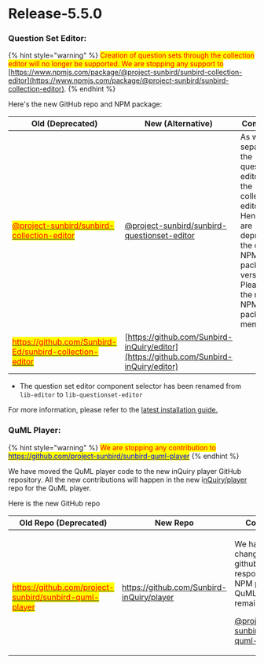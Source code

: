 # Release-5.5.0

### Question Set Editor:

{% hint style="warning" %}
<mark style="color:red;">Creation of question sets through the collection editor will no longer be supported. We are stopping any support to</mark> [https://www.npmjs.com/package/@project-sunbird/sunbird-collection-editor](https://www.npmjs.com/package/@project-sunbird/sunbird-collection-editor).
{% endhint %}

Here's the new GitHub repo and NPM package:

| Old (Deprecated)                                                                                                                                       | New (Alternative)                                                                                                        | Comments                                                                                                                                                                   |
| ------------------------------------------------------------------------------------------------------------------------------------------------------ | ------------------------------------------------------------------------------------------------------------------------ | -------------------------------------------------------------------------------------------------------------------------------------------------------------------------- |
| [<mark style="color:red;">@project-sunbird/sunbird-collection-editor</mark>](https://www.npmjs.com/package/@project-sunbird/sunbird-collection-editor) | [@project-sunbird/sunbird-questionset-editor](https://www.npmjs.com/package/@project-sunbird/sunbird-questionset-editor) | As we have separated the questionset editor from the collection editor. Hence we are deprecating the old NPM package version. Please use the new NPM package as mentioned. |
| [<mark style="color:red;">https://github.com/Sunbird-Ed/sunbird-collection-editor</mark>](https://github.com/Sunbird-Ed/sunbird-collection-editor)     | [https://github.com/Sunbird-inQuiry/editor](https://github.com/Sunbird-inQuiry/editor)                                   |                                                                                                                                                                            |

* The question set editor component selector has been renamed from `lib-editor` to `lib-questionset-editor`

For more information, please refer to the [latest installation guide.](../developer-installation/question-set-editor/installation/)



### QuML Player:

{% hint style="warning" %}
<mark style="color:red;">We are stopping any contribution to</mark> [<mark style="color:blue;">https://github.com/project-sunbird/sunbird-quml-player</mark>](https://github.com/project-sunbird/sunbird-quml-player)
{% endhint %}

We have moved the QuML player code to the new inQuiry player GitHub repository. All the new contributions will happen in the new i[nQuiry/player](https://github.com/Sunbird-inQuiry/player) repo for the QuML player.

Here is the  new GitHub repo

<table><thead><tr><th width="266">Old Repo (Deprecated)</th><th width="246.99999999999997">New Repo</th><th>Comments</th></tr></thead><tbody><tr><td><br><a href="https://github.com/project-sunbird/sunbird-quml-player"><mark style="color:red;">https://github.com/project-sunbird/sunbird-quml-player</mark></a><br></td><td><a href="https://github.com/Sunbird-inQuiry/player">https://github.com/Sunbird-inQuiry/player</a></td><td><p>We have only changed the github respository. NPM package of QuML Player will remain as it is. </p><p><a href="https://www.npmjs.com/package/@project-sunbird/sunbird-quml-player">@project-sunbird/sunbird-quml-player</a></p></td></tr></tbody></table>

